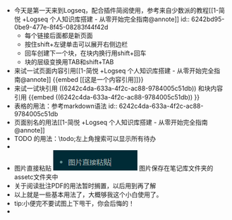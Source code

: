- 今天是第一天来到Logseq，配合插件简阅使用，参考来自少数派的教程[[1-简悦 +Logseq 个人知识库搭建 - 从零开始完全指南@annote]]
  id:: 6242bd95-0be9-477e-8f45-08283f44f42d
  * 每个链接后面都是新页面
  * 按住shift+左键单击可以展开右侧边栏
  * 回车创建下一个块，在块内换行用shift+回车
  * 块的层级变换用TAB和shift+TAB
- 来试一试页面内容引用[[1-简悦 +Logseq 个人知识库搭建 - 从零开始完全指南@annote]] {{embed [[这是一个内容引用]]}}
- 来试一试块引用 ((6242c4da-633a-4f2c-ac88-9784005c51db))
  和块内容引用 {{embed ((6242c4da-633a-4f2c-ac88-9784005c51db)) }}
- 表格的用法：参考markdown语法
  id:: 6242c4da-633a-4f2c-ac88-9784005c51db
- 页面别名的用法[[1-简悦 +Logseq 个人知识库搭建 - 从零开始完全指南@annote]]
- TODO 的用法：\\todo;左上角搜索可以显示所有待办
-
- 图片直接粘贴 ![tmpD365.png](../assets/tmpD365_1648544388773_0.png)
  图片保存在笔记库文件夹的assetc文件夹中
- 关于阅读批注PDF的用法暂时搁置，以后用到再了解
- 以上就是一些基本用法了，大概够我这个小白使用了。
- tip:小便完不要试图上下甩干，你会后悔的！
-